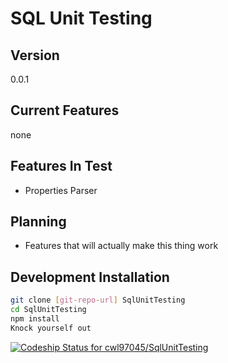 SQL Unit Testing
=========
Version
------
0.0.1

Current Features
----------------
 none

Features In Test
----------------
* Properties Parser

Planning
--------
* Features that will actually make this thing work

Development Installation
--------------

```sh
git clone [git-repo-url] SqlUnitTesting
cd SqlUnitTesting
npm install
Knock yourself out
```

[ ![Codeship Status for cwl97045/SqlUnitTesting](https://codeship.io/projects/f6e50f10-1e81-0132-f500-3e933e9d9e06/status)](https://codeship.io/projects/35544)

